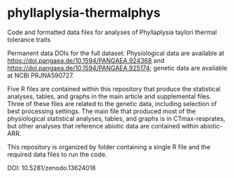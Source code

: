 # phyllaplysia-thermalphys
Code and formatted data files for analyses of Phyllaplysia taylori thermal tolerance traits

Permanent data DOIs for the full dataset: Physiological data are available at https://doi.pangaea.de/10.1594/PANGAEA.924368 and https://doi.pangaea.de/10.1594/PANGAEA.925174; genetic data are available at NCBI PRJNA590727.

Five R files are contained within this repository that produce the statistical analyses, tables, and graphs in the main article and supplemental files. Three of these files are related to the genetic data, including selection of best processing settings. The main file that produced most of the physiological statistical analyses, tables, and graphs is in CTmax-resprates, but other analyses that reference abiotic data are contained within abiotic-ARR. 

This repository is organized by folder containing a single R file and the required data files to run the code.

DOI: 10.5281/zenodo.13624018
